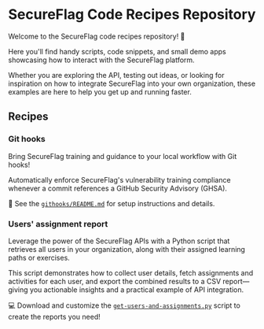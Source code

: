 # SecureFlag Code Recipes Repository

Welcome to the SecureFlag code recipes repository! 🎉

Here you'll find handy scripts, code snippets, and small demo apps showcasing how to interact with the SecureFlag platform.

Whether you are exploring the API, testing out ideas, or looking for inspiration on how to integrate SecureFlag into your own organization, these examples are here to help you get up and running faster.

## Recipes

### Git hooks

Bring SecureFlag training and guidance to your local workflow with Git hooks!

Automatically enforce SecureFlag's vulnerability training compliance whenever a commit references a GitHub Security Advisory (GHSA).

📖 See the [`githooks/README.md`](/githooks/README.md) for setup instructions and details.

### Users' assignment report

Leverage the power of the SecureFlag APIs with a Python script that retrieves all users in your organization, along with their assigned learning paths or exercises.

This script demonstrates how to collect user details, fetch assignments and activities for each user, and export the combined results to a CSV report—giving you actionable insights and a practical example of API integration.

💻 Download and customize the [`get-users-and-assignments.py`](users_assignments_report/get-users-and-assignments.py) script to create the reports you need!
